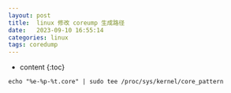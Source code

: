```yaml
---
layout: post
title:  linux 修改 coreump 生成路径
date:   2023-09-10 16:55:14
categories: linux
tags: coredump
---
```


* content
{:toc}

``echo "%e-%p-%t.core" | sudo tee /proc/sys/kernel/core_pattern``